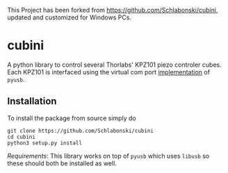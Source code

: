 This Project has been forked from https://github.com/Schlabonski/cubini, updated and customized for Windows PCs.
# cubini
A python library to control several Thorlabs' KPZ101 piezo controler cubes. Each KPZ101 is interfaced using the virtual com port [implementation](https://github.com/pyusb/pyusb/blob/master/tools/vcp_terminal.py) of `pyusb`.

## Installation
To install the package from source simply do
```
git clone https://github.com/Schlabonski/cubini
cd cubini
python3 setup.py install
```

*Requirements*: This library works on top of `pyusb` which uses `libusb` so these should both be installed as well.
